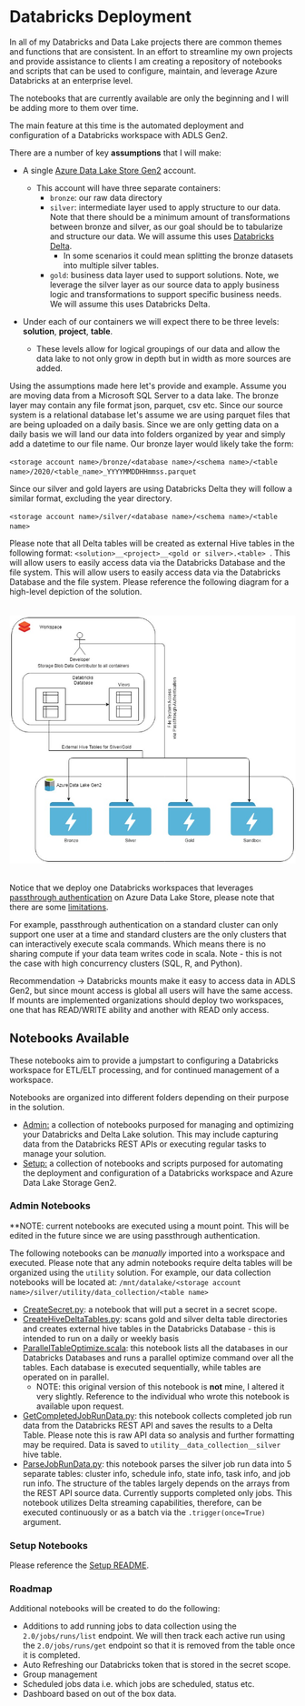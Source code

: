 # Databricks Deployment 


In all of my Databricks and Data Lake projects there are common themes and functions that are consistent. In an effort to streamline my own projects and provide assistance to clients I am creating a repository of notebooks and scripts that can be used to configure, maintain, and leverage Azure Databricks at an enterprise level. 

The notebooks that are currently available are only the beginning and I will be adding more to them over time. 

The main feature at this time is the automated deployment and configuration of a Databricks workspace with ADLS Gen2. 


There are a number of key **assumptions** that I will make:
- A single [Azure Data Lake Store Gen2](https://docs.microsoft.com/en-us/azure/storage/blobs/data-lake-storage-introduction) account. 
    - This account will have three separate containers:
        - `bronze`: our raw data directory
        - `silver`: intermediate layer used to apply structure to our data. Note that there should be a minimum amount of transformations between bronze and silver, as our goal should be to tabularize and structure our data. We will assume this uses [Databricks Delta](https://databricks.com/blog/2017/10/25/databricks-delta-a-unified-management-system-for-real-time-big-data.html).
            - In some scenarios it could mean splitting the bronze datasets into multiple silver tables. 
        - `gold`: business data layer used to support solutions. Note, we leverage the silver layer as our source data to apply business logic and transformations to support specific business needs. We will assume this uses Databricks Delta.


- Under each of our containers we will expect there to be three levels: **solution**, **project**, **table**. 
    - These levels allow for logical groupings of our data and allow the data lake to not only grow in depth but in width as more sources are added. 


Using the assumptions made here let's provide and example. Assume you are moving data from a Microsoft SQL Server to a data lake. The bronze layer may contain any file format json, parquet, csv etc. Since our source system is a relational database let's assume we are using parquet files that are being uploaded on a daily basis. Since we are only getting data on a daily basis we will land our data into folders organized by year and simply add a datetime to our file name. Our bronze layer would likely take the form: 

`<storage account name>/bronze/<database name>/<schema name>/<table name>/2020/<table_name>_YYYYMMDDHHmmss.parquet`

Since our silver and gold layers are using Databricks Delta they will follow a similar format, excluding the year directory.

`<storage account name>/silver/<database name>/<schema name>/<table name>`



Please note that all Delta tables will be created as external Hive tables in the following format: `<solution>__<project>__<gold or silver>.<table> `. This will allow users to easily access data via the Databricks Database and the file system.  This will allow users to easily access data via the Databricks Database and the file system. Please reference the following diagram for a high-level depiction of the solution.      
<br></br>
![](imgs/DatabricksHighlevelDiagram.jpg)
<br></br>


Notice that we deploy one Databricks workspaces that leverages [passthrough authentication](https://docs.microsoft.com/en-us/azure/databricks/security/credential-passthrough/adls-passthrough) on Azure Data Lake Store, please note that there are some [limitations](https://docs.microsoft.com/en-us/azure/databricks/security/credential-passthrough/adls-passthrough#limitations).  

For example, passthrough authentication on a standard cluster can only support one user at a time and standard clusters are the only clusters that can interactively execute scala commands. Which means there is no sharing compute if your data team writes code in scala. Note - this is not the case with high concurrency clusters (SQL, R, and Python).  

Recommendation -> Databricks mounts make it easy to access data in ADLS Gen2, but since mount access is global all users will have the same access. If mounts are implemented organizations should deploy two workspaces, one that has READ/WRITE ability and another with READ only access. 

## Notebooks Available

These notebooks aim to provide a jumpstart to configuring a Databricks workspace for ETL/ELT processing, and for continued management of a workspace. 


Notebooks are organized into different folders depending on their purpose in the solution. 
- [Admin:](Admin) a collection of notebooks purposed for managing and optimizing your Databricks and Delta Lake solution. This may include capturing data from the Databricks REST APIs or executing regular tasks to manage your solution. 
- [Setup:](Setup) a collection of notebooks and scripts purposed for automating the deployment and configuration of a Databricks workspace and Azure Data Lake Storage Gen2. 

### Admin Notebooks

**NOTE:  current notebooks are executed using a mount point. This will be edited in the future since we are using passthrough authentication.

The following notebooks can be *manually* imported into a workspace and executed. Please note that any admin notebooks require delta tables will be organized using the `utility` solution. For example, our data collection notebooks will be located at: `/mnt/datalake/<storage account name>/silver/utility/data_collection/<table name>`
- [CreateSecret.py](Admin/CreateSecret.py): a notebook that will put a secret in a secret scope. 
- [CreateHiveDeltaTables.py](Admin/CreateHiveDeltaTables.py): scans gold and silver delta table directories and creates external hive tables in the Databricks Database - this is intended to run on a daily or weekly basis 
- [ParallelTableOptimize.scala](Admin/ParallelTableOptimize.scala): this notebook lists all the databases in our Databricks Databases and runs a parallel optimize command over all the tables. Each database is executed sequentially, while tables are operated on in parallel. 
    - NOTE: this original version of this notebook is **not** mine, I altered it very slightly. Reference to the individual who wrote this notebook is available upon request. 
- [GetCompletedJobRunData.py](Admin/GetCompletedJobRunData.py): this notebook collects completed job run data from the Databricks REST API and saves the results to a Delta Table. Please note this is raw API data so analysis and further formatting may be required. Data is saved to `utility__data_collection__silver` hive table.  
- [ParseJobRunData.py](Admin/ParseJobRunData.py): this notebook parses the silver job run data into 5 separate tables: cluster info, schedule info, state info, task info, and job run info. The structure of the tables largely depends on the arrays from the REST API source data. Currently supports completed only jobs. This notebook utilizes Delta streaming capabilities, therefore, can be executed continuously or as a batch via the `.trigger(once=True)` argument.  

### Setup Notebooks

Please reference the [Setup README](Setup). 



### Roadmap

Additional notebooks will be created to do the following:
- Additions to add running jobs to data collection using the `2.0/jobs/runs/list` endpoint. We will then track each active run using the `2.0/jobs/runs/get` endpoint so that it is removed from the table once it is completed. 
- Auto Refreshing our Databricks token that is stored in the secret scope. 
- Group management
- Scheduled jobs data i.e. which jobs are scheduled, status etc. 
- Dashboard based on out of the box data. 